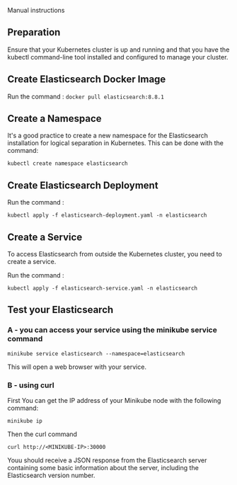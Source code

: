 Manual instructions 

## Preparation

Ensure that your Kubernetes cluster is up and running and that you have the kubectl command-line tool installed and configured to manage your cluster.

## Create Elasticsearch Docker Image

Run the command : 
`docker pull elasticsearch:8.8.1`

## Create a Namespace
It's a good practice to create a new namespace for the Elasticsearch installation for logical separation in Kubernetes.
This can be done with the command: 

`kubectl create namespace elasticsearch`

## Create Elasticsearch Deployment

Run the command :

`kubectl apply -f elasticsearch-deployment.yaml -n elasticsearch`

## Create a Service

To access Elasticsearch from outside the Kubernetes cluster, you need to create a service. 

Run the command :

`kubectl apply -f elasticsearch-service.yaml -n elasticsearch`

## Test your Elasticsearch

### A - you can access your service using the minikube service command

`minikube service elasticsearch --namespace=elasticsearch`

This will open a web browser with your service. 

### B - using curl 

First You can get the IP address of your Minikube node with the following command:

`minikube ip`

Then the curl command 

`curl http://<MINIKUBE-IP>:30000`

Youu should receive a JSON response from the Elasticsearch server containing some basic information about the server, including the Elasticsearch version number.



